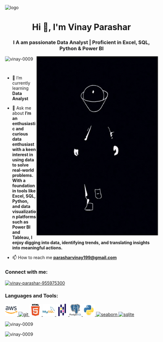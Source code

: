 ![logo](https://github.com/vinay-0009/profilewithvinay/blob/master/ai.gif.png)
<h1 align="center">Hi 👋, I'm Vinay Parashar</h1>
<h3 align="center">I A am passionate Data Analyst | Proficient in Excel, SQL, Python & Power BI</h3>
<img align="right" alt="Kryptora" width="400" src="https://github.com/codewithkryptora/CodeWithKryptora/blob/main/Picture3.gif">
<p align="left"> <img src="https://komarev.com/ghpvc/?username=vinay-0009&label=Profile%20views&color=0e75b6&style=flat" alt="vinay-0009" /> </p>

<p align="left"> <a href="https://twitter.com/" target="blank"><img src="https://img.shields.io/twitter/follow/?logo=twitter&style=for-the-badge" alt="" /></a> </p>

- 🌱 I’m currently learning **Data Analyst**

- 💬 Ask me about **I’m an enthusiastic and curious data enthusiast with a keen interest in using data to solve real-world problems. With a foundation in tools like Excel, SQL, Python, and data visualization platforms such as Power BI and Tableau, I enjoy digging into data, identifying trends, and translating insights into meaningful actions.**

- 📫 How to reach me **parasharvinay199@gmail.com**

<h3 align="left">Connect with me:</h3>
<p align="left">
<a href="https://linkedin.com/in/vinay-parashar-955975300" target="blank"><img align="center" src="https://raw.githubusercontent.com/rahuldkjain/github-profile-readme-generator/master/src/images/icons/Social/linked-in-alt.svg" alt="vinay-parashar-955975300" height="30" width="40" /></a>
</p>

<h3 align="left">Languages and Tools:</h3>
<p align="left"> <a href="https://aws.amazon.com" target="_blank" rel="noreferrer"> <img src="https://raw.githubusercontent.com/devicons/devicon/master/icons/amazonwebservices/amazonwebservices-original-wordmark.svg" alt="aws" width="40" height="40"/> </a> <a href="https://git-scm.com/" target="_blank" rel="noreferrer"> <img src="https://www.vectorlogo.zone/logos/git-scm/git-scm-icon.svg" alt="git" width="40" height="40"/> </a> <a href="https://www.w3.org/html/" target="_blank" rel="noreferrer"> <img src="https://raw.githubusercontent.com/devicons/devicon/master/icons/html5/html5-original-wordmark.svg" alt="html5" width="40" height="40"/> </a> <a href="https://www.mysql.com/" target="_blank" rel="noreferrer"> <img src="https://raw.githubusercontent.com/devicons/devicon/master/icons/mysql/mysql-original-wordmark.svg" alt="mysql" width="40" height="40"/> </a> <a href="https://pandas.pydata.org/" target="_blank" rel="noreferrer"> <img src="https://raw.githubusercontent.com/devicons/devicon/2ae2a900d2f041da66e950e4d48052658d850630/icons/pandas/pandas-original.svg" alt="pandas" width="40" height="40"/> </a> <a href="https://www.postgresql.org" target="_blank" rel="noreferrer"> <img src="https://raw.githubusercontent.com/devicons/devicon/master/icons/postgresql/postgresql-original-wordmark.svg" alt="postgresql" width="40" height="40"/> </a> <a href="https://www.python.org" target="_blank" rel="noreferrer"> <img src="https://raw.githubusercontent.com/devicons/devicon/master/icons/python/python-original.svg" alt="python" width="40" height="40"/> </a> <a href="https://seaborn.pydata.org/" target="_blank" rel="noreferrer"> <img src="https://seaborn.pydata.org/_images/logo-mark-lightbg.svg" alt="seaborn" width="40" height="40"/> </a> <a href="https://www.sqlite.org/" target="_blank" rel="noreferrer"> <img src="https://www.vectorlogo.zone/logos/sqlite/sqlite-icon.svg" alt="sqlite" width="40" height="40"/> </a> </p>

<p><img align="center" src="https://github-readme-stats.vercel.app/api/top-langs?username=vinay-0009&show_icons=true&locale=en&layout=compact" alt="vinay-0009" /></p>

<p><img align="center" src="https://github-readme-streak-stats.herokuapp.com/?user=vinay-0009&" alt="vinay-0009" /></p>
